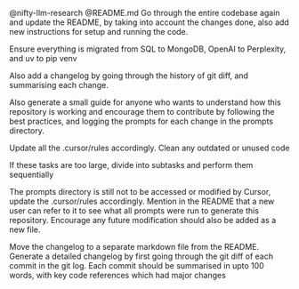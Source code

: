 @nifty-llm-research @README.md 
Go through the entire codebase again and update the README, by taking into account the changes done, also add new instructions for setup and running the code. 

Ensure everything is migrated from SQL to MongoDB, OpenAI to Perplexity, and uv to pip venv

Also add a changelog by going through the history of git diff, and summarising each change.

Also generate a small guide for anyone who wants to understand how this repository is working and encourage them to contribute by following the best practices, and logging the prompts for each change in the prompts directory.

Update all the .cursor/rules accordingly. Clean any outdated or unused code

If these tasks are too large, divide into subtasks and perform them sequentially


The prompts directory is still not to be accessed or modified by Cursor, update the .cursor/rules accordingly. Mention in the README that a new user can refer to it to see what all prompts were run to generate this repository. Encourage any future modification should also be added as a new file.


Move the changelog to a separate markdown file from the README. Generate a detailed changelog by first going through the git diff of each commit in the git log. Each commit should be summarised in upto 100 words, with key code references which had major changes